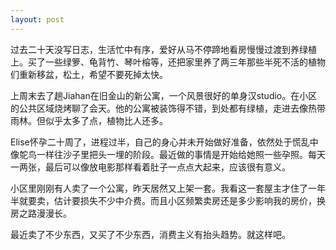 ```yaml
---
layout: post
---
```


过去二十天没写日志，生活忙中有序，爱好从马不停蹄地看房慢慢过渡到养绿植上。买了一些绿箩、龟背竹、琴叶榕等，还把家里养了两三年那些半死不活的植物们重新移盆，松土，希望不要死掉太快。

上周末去了趟Jiahan在旧金山的新公寓，一个风景很好的单身汉studio。在小区的公共区域烧烤聊了会天。他的公寓被装饰得不错，到处都有绿植，走进去像热带雨林。但似乎太多了点，植物比人还多。

Elise怀孕二十周了，进程过半，自己的身心并未开始做好准备，依然处于慌乱中像鸵鸟一样往沙子里把头一埋的阶段。最近做的事情是开始给她照一些孕照。每天一两张，最后可以像放电影那样看着肚子一点点大起来，应该很有意义。

小区里刚刚有人卖了一个公寓，昨天居然又上架一套。我看这一套屋主才住了一年半就要卖，估计要损失不少中介费。而且小区频繁卖房还是多少影响我的房价，换房之路漫漫长。

最近卖了不少东西，又买了不少东西，消费主义有抬头趋势。就这样吧。